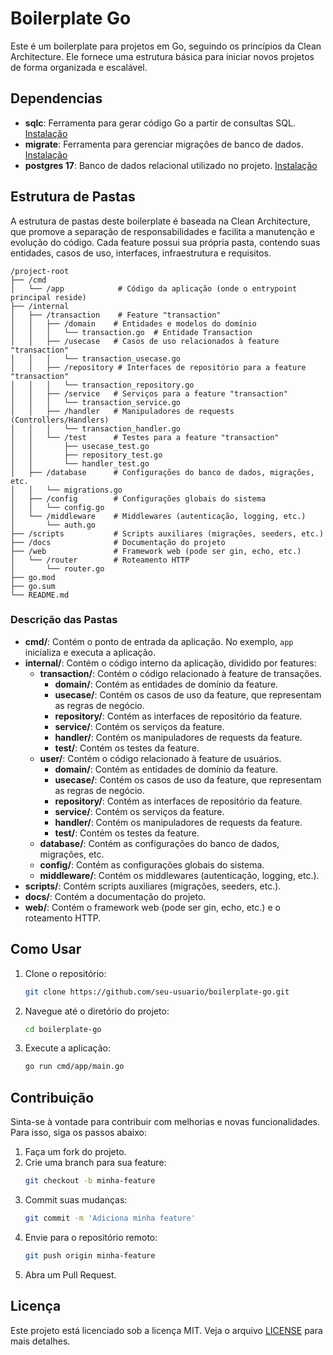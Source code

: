 # Boilerplate Go

Este é um boilerplate para projetos em Go, seguindo os princípios da Clean Architecture. Ele fornece uma estrutura básica para iniciar novos projetos de forma organizada e escalável.

## Dependencias 
- **sqlc**: Ferramenta para gerar código Go a partir de consultas SQL. [Instalação](https://docs.sqlc.dev/en/latest/overview/install.html)
- **migrate**: Ferramenta para gerenciar migrações de banco de dados. [Instalação](https://github.com/golang-migrate/migrate/tree/master/cmd/migrate)
- **postgres 17**: Banco de dados relacional utilizado no projeto. [Instalação](https://www.postgresql.org/download/)

## Estrutura de Pastas

A estrutura de pastas deste boilerplate é baseada na Clean Architecture, que promove a separação de responsabilidades e facilita a manutenção e evolução do código. Cada feature possui sua própria pasta, contendo suas entidades, casos de uso, interfaces, infraestrutura e requisitos.

```
/project-root
├── /cmd
│   └── /app            # Código da aplicação (onde o entrypoint principal reside)
├── /internal
│   ├── /transaction    # Feature "transaction"
│   │   ├── /domain    # Entidades e modelos do domínio
│   │   │   └── transaction.go  # Entidade Transaction
│   │   ├── /usecase   # Casos de uso relacionados à feature "transaction"
│   │   │   └── transaction_usecase.go
│   │   ├── /repository # Interfaces de repositório para a feature "transaction"
│   │   │   └── transaction_repository.go
│   │   ├── /service   # Serviços para a feature "transaction"
│   │   │   └── transaction_service.go
│   │   ├── /handler   # Manipuladores de requests (Controllers/Handlers)
│   │   │   └── transaction_handler.go
│   │   └── /test      # Testes para a feature "transaction"
│   │       ├── usecase_test.go
│   │       ├── repository_test.go
│   │       └── handler_test.go
│   ├── /database      # Configurações do banco de dados, migrações, etc.
│   │   └── migrations.go
│   ├── /config        # Configurações globais do sistema
│   │   └── config.go
│   └── /middleware    # Middlewares (autenticação, logging, etc.)
│       └── auth.go
├── /scripts           # Scripts auxiliares (migrações, seeders, etc.)
├── /docs              # Documentação do projeto
├── /web               # Framework web (pode ser gin, echo, etc.)
│   └── /router        # Roteamento HTTP
│       └── router.go
├── go.mod
├── go.sum
└── README.md
```

### Descrição das Pastas

- **cmd/**: Contém o ponto de entrada da aplicação. No exemplo, `app` inicializa e executa a aplicação.
- **internal/**: Contém o código interno da aplicação, dividido por features:
     - **transaction/**: Contém o código relacionado à feature de transações.
          - **domain/**: Contém as entidades de domínio da feature.
          - **usecase/**: Contém os casos de uso da feature, que representam as regras de negócio.
          - **repository/**: Contém as interfaces de repositório da feature.
          - **service/**: Contém os serviços da feature.
          - **handler/**: Contém os manipuladores de requests da feature.
          - **test/**: Contém os testes da feature.
     - **user/**: Contém o código relacionado à feature de usuários.
          - **domain/**: Contém as entidades de domínio da feature.
          - **usecase/**: Contém os casos de uso da feature, que representam as regras de negócio.
          - **repository/**: Contém as interfaces de repositório da feature.
          - **service/**: Contém os serviços da feature.
          - **handler/**: Contém os manipuladores de requests da feature.
          - **test/**: Contém os testes da feature.
     - **database/**: Contém as configurações do banco de dados, migrações, etc.
     - **config/**: Contém as configurações globais do sistema.
     - **middleware/**: Contém os middlewares (autenticação, logging, etc.).
- **scripts/**: Contém scripts auxiliares (migrações, seeders, etc.).
- **docs/**: Contém a documentação do projeto.
- **web/**: Contém o framework web (pode ser gin, echo, etc.) e o roteamento HTTP.

## Como Usar

1. Clone o repositório:
      ```sh
      git clone https://github.com/seu-usuario/boilerplate-go.git
      ```

2. Navegue até o diretório do projeto:
      ```sh
      cd boilerplate-go
      ```

3. Execute a aplicação:
      ```sh
      go run cmd/app/main.go
      ```

## Contribuição

Sinta-se à vontade para contribuir com melhorias e novas funcionalidades. Para isso, siga os passos abaixo:

1. Faça um fork do projeto.
2. Crie uma branch para sua feature:
      ```sh
      git checkout -b minha-feature
      ```
3. Commit suas mudanças:
      ```sh
      git commit -m 'Adiciona minha feature'
      ```
4. Envie para o repositório remoto:
      ```sh
      git push origin minha-feature
      ```
5. Abra um Pull Request.

## Licença

Este projeto está licenciado sob a licença MIT. Veja o arquivo [LICENSE](LICENSE) para mais detalhes.

